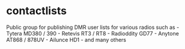 # contactlists
Public group for publishing DMR user lists for various radios such as - Tytera MD380 / 390 - Retevis RT3 / RT8 - Radioddity GD77 - Anytone AT868 / 878UV - Ailunce HD1 - and many others 
